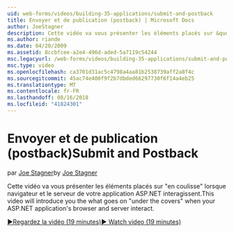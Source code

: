 ```yaml
---
uid: web-forms/videos/building-35-applications/submit-and-postback
title: Envoyer et de publication (postback) | Microsoft Docs
author: JoeStagner
description: Cette vidéo va vous présenter les éléments placés sur &quot;en coulisse&quot; lorsque navigateur et le serveur de votre application ASP.NET interagissent.
ms.author: riande
ms.date: 04/20/2009
ms.assetid: 8ccbfcee-a2e4-496d-aded-5a7119c54244
msc.legacyurl: /web-forms/videos/building-35-applications/submit-and-postback
msc.type: video
ms.openlocfilehash: ca3701d31ac5c4798a4aa81b2538739aff2a8f4c
ms.sourcegitcommit: 45ac74e400f9f2b7dbded66297730f6f14a4eb25
ms.translationtype: MT
ms.contentlocale: fr-FR
ms.lasthandoff: 08/16/2018
ms.locfileid: "41824301"
---
```

<a name="submit-and-postback"></a><span data-ttu-id="40e6a-103">Envoyer et de publication (postback)</span><span class="sxs-lookup"><span data-stu-id="40e6a-103">Submit and Postback</span></span>
====================
<span data-ttu-id="40e6a-104">par [Joe Stagner](https://github.com/JoeStagner)</span><span class="sxs-lookup"><span data-stu-id="40e6a-104">by [Joe Stagner](https://github.com/JoeStagner)</span></span>

<span data-ttu-id="40e6a-105">Cette vidéo va vous présenter les éléments placés sur &quot;en coulisse&quot; lorsque navigateur et le serveur de votre application ASP.NET interagissent.</span><span class="sxs-lookup"><span data-stu-id="40e6a-105">This video will introduce you the what goes on &quot;under the covers&quot; when your ASP.NET application's browser and server interact.</span></span>

[<span data-ttu-id="40e6a-106">&#9654;Regardez la vidéo (19 minutes)</span><span class="sxs-lookup"><span data-stu-id="40e6a-106">&#9654; Watch video (19 minutes)</span></span>](https://channel9.msdn.com/Blogs/ASP-NET-Site-Videos/submit-and-postback)
